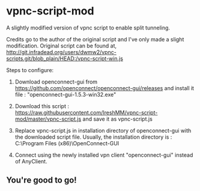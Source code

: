 # vpnc-script-mod
A slightly modified version of vpnc script to enable split tunneling.

Credits go to the author of the original script and I've only made a slight modification. Original script can be found at,
http://git.infradead.org/users/dwmw2/vpnc-scripts.git/blob_plain/HEAD:/vpnc-script-win.js


Steps to configure:

1. Download openconnect-gui from https://github.com/openconnect/openconnect-gui/releases and install it
  file : "openconnect-gui-1.5.3-win32.exe"

2. Download this script : https://raw.githubusercontent.com/IreshMM/vpnc-script-mod/master/vpnc-script.js and save it as vpnc-script.js 

3. Replace vpnc-script.js in installation directory of openconnect-gui with the downloaded script file.
  Usually, the installation directory is : C:\Program Files (x86)\OpenConnect-GUI
  
4. Connect using the newly installed vpn client "openconnect-gui" instead of AnyClient.
  
## You're good to go!
